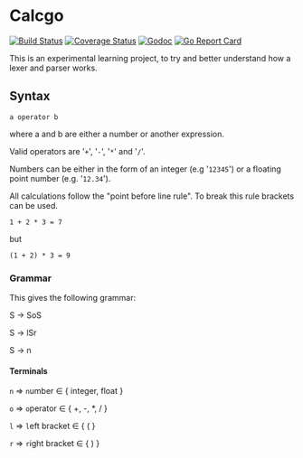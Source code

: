 # Calcgo

[![Build Status](https://travis-ci.org/relnod/calcgo.svg?branch=master)](https://travis-ci.org/relnod/calcgo)
[![Coverage Status](https://coveralls.io/repos/github/relnod/calcgo/badge.svg?branch=master)](https://coveralls.io/github/relnod/calcgo?branch=master)
[![Godoc](https://godoc.org/github.com/relnod/calcgo?status.svg)](https://godoc.org/github.com/relnod/calcgo)
[![Go Report Card](https://goreportcard.com/badge/github.com/relnod/calcgo)](https://goreportcard.com/report/github.com/relnod/calcgo)

This is an experimental learning project, to try and better understand how a lexer and parser works.

## Syntax

```
a operator b
```

where a and b are either a number or another expression.

Valid operators are '```+```', '```-```', '```*```' and '```/```'.

Numbers can be either in the form of an integer (e.g '```12345```') or a floating point number (e.g. '```12.34```').

All calculations follow the "point before line rule". To break this rule brackets can be used.
```
1 + 2 * 3 = 7
```
but
```
(1 + 2) * 3 = 9
```

### Grammar

This gives the following grammar:

S -> SoS

S -> lSr

S -> n

#### Terminals
```n``` => ``n``umber ∈ { integer, float }

```o``` => ``o``perator ∈ { +, -, *, / }

```l``` => ``l``eft bracket ∈ { ( }

```r``` => ``r``ight bracket ∈ { ) }
